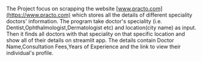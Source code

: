 The Project focus on scrapping the website [www.practo.com](https://www.practo.com) which stores all the details of different speciality doctors' information.
The program take doctor's speciality (i.e. Dentist,Ophthalmologist,Dermatologist etc) and location(city name) as input.
Then it finds all doctors with that speciality on that specific location and show all of their details on streamlit app.
The details contain Doctor Name,Consultation Fees,Years of Experience and the link to view their individual's profile.

